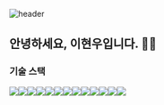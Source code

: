 ![header](https://capsule-render.vercel.app/api?type=waving&color=auto&height=300&section=header&text=Welcome%20&fontSize=90)

## 안녕하세요, 이현우입니다. 👋🏻

### 기술 스택
<div style="display:flex">
<img src="https://img.shields.io/badge/javascript-F7DF1E?style=flat-squre&logo=JavaScript&logoColor=black">
<img src="https://img.shields.io/badge/react-61DAFB?style=flat-squre&logo=React&logoColor=black">
<img src="https://img.shields.io/badge/nextjs-fff?style=flat-squre&logo=Next.js&logoColor=black">
<img src="https://img.shields.io/badge/redux-764ABC?style=flat-squre&logo=Redux&logoColor=black">
<img src="https://img.shields.io/badge/gatsby-663399?style=flat-squre&logo=Gatsby&logoColor=black">
<img src="https://img.shields.io/badge/html-E34F26?style=flat-squre&logo=HTML5&logoColor=black">
<img src="https://img.shields.io/badge/css-1572B6?style=flat-squre&logo=CSS3&logoColor=black">
<img src="https://img.shields.io/badge/nodejs-339933?style=flat-squre&logo=Node.js&logoColor=black">
  <img src="https://img.shields.io/badge/express-fff?style=flat-squre&logo=Express&logoColor=black">
  <img src="https://img.shields.io/badge/aws-232F3E?style=flat-squre&logo=Amazon AWS&logoColor=black">
  <img src="https://img.shields.io/badge/aws RDS-527FFF?style=flat-squre&logo=Amazon RDS&logoColor=black">
  <img src="https://img.shields.io/badge/aws EC2-FF9900?style=flat-squre&logo=Amazon EC2&logoColor=black">
  <img src="https://img.shields.io/badge/MySQL-4479A1?style=flat-squre&logo=MySQL&logoColor=black">
</div>

<!--
**hyunwoomemo/hyunwoomemo** is a ✨ _special_ ✨ repository because its `README.md` (this file) appears on your GitHub profile.

Here are some ideas to get you started:

- 🔭 I’m currently working on ...
- 🌱 I’m currently learning ...
- 👯 I’m looking to collaborate on ...
- 🤔 I’m looking for help with ...
- 💬 Ask me about ...
- 📫 How to reach me: ...
- 😄 Pronouns: ...
- ⚡ Fun fact: ...
-->
